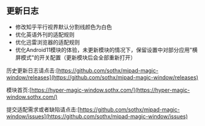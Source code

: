 ## 更新日志

- 修改知乎平行视界默认分割线颜色为白色
- 优化英语外刊的适配规则
- 优化迅雷浏览器的适配规则
- 优化Android11模块的体验，未更新模块的情况下，保留设置中对部分应用"横屏模式"的开关配置（更新模块后会全部重新打开）


历史更新日志请点击:[https://github.com/sothx/mipad-magic-window/releases](https://github.com/sothx/mipad-magic-window/releases)


模块首页:[https://hyper-magic-window.sothx.com/](https://hyper-magic-window.sothx.com/)


提交适配需求或者缺陷请点击:[https://github.com/sothx/mipad-magic-window/issues](https://github.com/sothx/mipad-magic-window/issues)
